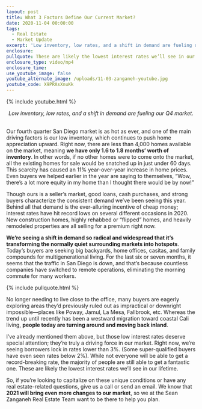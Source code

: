 ```yaml
---
layout: post
title: What 3 Factors Define Our Current Market?
date: 2020-11-04 00:00:00
tags:
  - Real Estate
  - Market Update
excerpt: 'Low inventory, low rates, and a shift in demand are fueling our Q4 market'
enclosure:
pullquote: These are likely the lowest interest rates we’ll see in our lifetime.
enclosure_type: video/mp4
enclosure_time:
use_youtube_image: false
youtube_alternate_image: /uploads/11-03-zanganeh-youtube.jpg
youtube_code: X9PRAsXnuKk
---
```


{% include youtube.html %}

<center><em>Low inventory, low rates, and a shift in demand are fueling our Q4 market.</em></center>

<br>Our fourth quarter San Diego market is as hot as ever, and one of the main driving factors is our low inventory, which continues to push home appreciation upward. Right now, there are less than 4,000 homes available on the market, meaning **we have only 1.6 to 1.8 months’ worth of inventory**. In other words, if no other homes were to come onto the market, all the existing homes for sale would be snatched up in just under 60 days. This scarcity has caused an 11% year-over-year increase in home prices. Even buyers we helped earlier in the year are saying to themselves, “Wow, there’s a lot more equity in my home than I thought there would be by now\!”

Though ours is a seller’s market, good loans, cash purchases, and strong buyers characterize the consistent demand we’ve been seeing this year. Behind all that demand is the ever-alluring incentive of cheap money; interest rates have hit record lows on several different occasions in 2020. New construction homes, highly rehabbed or “flipped” homes, and heavily remodeled properties are all selling for a premium right now.

**We’re seeing a shift in demand so radical and widespread that it’s transforming the normally quiet surrounding markets into hotspots**. Today’s buyers are seeking big backyards, home offices, casitas, and family compounds for multigenerational living. For the last six or seven months, it seems that the traffic in San Diego is down, and that’s because countless companies have switched to remote operations, eliminating the morning commute for many workers.

{% include pullquote.html %}

No longer needing to live close to the office, many buyers are eagerly exploring areas they’d previously ruled out as impractical or downright impossible—places like Poway, Jamul, La Mesa, Fallbrook, etc. Whereas the trend up until recently has been a westward migration toward coastal Cali living, **people today are turning around and moving back inland**.

I’ve already mentioned them above, but those low interest rates deserve special attention; they’re truly a driving force in our market. Right now, we’re seeing borrowers lock in rates lower than 3%. (Some super-qualified buyers have even seen rates below 2%). While not everyone will be able to get a record-breaking rate, the majority of people are still able to get a fantastic one. These are likely the lowest interest rates we’ll see in our lifetime.

So, if you’re looking to capitalize on these unique conditions or have any real estate-related questions, give us a call or send an email. We know that **2021 will bring even more changes to our market**, so we at the Sean Zanganeh Real Estate Team want to be there to help you plan.
